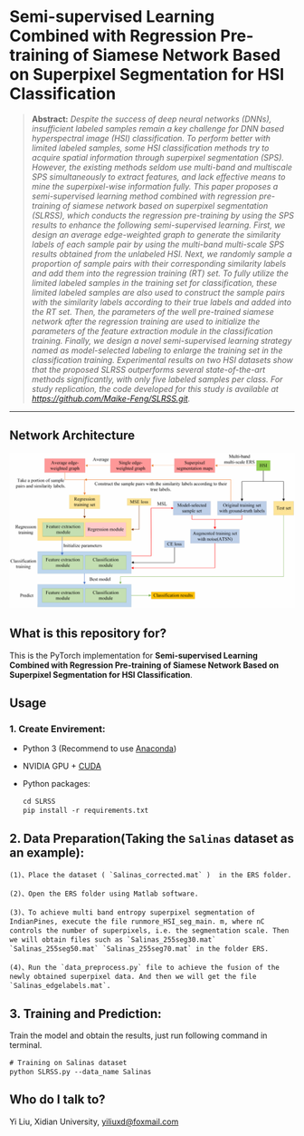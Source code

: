 # Semi-supervised Learning Combined with Regression Pre-training of Siamese Network Based on Superpixel Segmentation for HSI Classification

> **Abstract:** *Despite the success of deep neural networks (DNNs), insufficient labeled samples remain a key challenge for DNN based hyperspectral image (HSI) classification. To perform better with limited labeled samples, some HSI classification methods try to acquire spatial information through superpixel segmentation (SPS). However, the existing methods seldom use multi-band and multiscale SPS simultaneously to extract features, and lack effective means to mine the superpixel-wise information fully. This paper proposes a semi-supervised learning method combined with regression pre-training of siamese network based on superpixel segmentation (SLRSS), which conducts the regression pre-training by using the SPS results to enhance the following semi-supervised learning. First, we design an average edge-weighted graph to generate the similarity labels of each sample pair by using the multi-band multi-scale SPS results obtained from the unlabeled HSI. Next, we randomly sample a proportion of sample pairs with their corresponding similarity labels and add them into the regression training (RT) set. To fully utilize the limited labeled samples in the training set for classification, these limited labeled samples are also used to construct the sample pairs with the similarity labels according to their true labels and added into the RT set. Then, the parameters of the well pre-trained siamese network after the regression training are used to initialize the parameters of the feature extraction module in the classification training. Finally, we design a novel semi-supervised learning strategy named as model-selected labeling to enlarge the training set in the classification training. Experimental results on two HSI datasets show that the proposed SLRSS outperforms several state-of-the-art methods significantly, with only five labeled samples per class. For study replication, the code developed for this study is available at https://github.com/Maike-Feng/SLRSS.git.* 
<hr />

## Network Architecture
<div aligh=center witdh="200"><img src="Network Architecture.png"></div>

## What is this repository for?
This is the PyTorch implementation for **Semi-supervised Learning Combined with Regression Pre-training of Siamese Network Based on Superpixel Segmentation for HSI Classification**.

## Usage

### 1. Create Envirement:

- Python 3 (Recommend to use [Anaconda](https://www.anaconda.com/download/#linux))
- NVIDIA GPU + [CUDA](https://developer.nvidia.com/cuda-downloads)
- Python packages:

  ```shell
  cd SLRSS
  pip install -r requirements.txt
  ```

## 2. Data Preparation(Taking the `Salinas` dataset as an example):
```
(1)、Place the dataset ( `Salinas_corrected.mat` )  in the ERS folder.

(2)、Open the ERS folder using Matlab software.

(3)、To achieve multi band entropy superpixel segmentation of IndianPines, execute the file runmore_HSI_seg_main. m, where nC controls the number of superpixels, i.e. the segmentation scale. Then we will obtain files such as `Salinas_255seg30.mat` `Salinas_255seg50.mat` `Salinas_255seg70.mat` in the folder ERS.

(4)、Run the `data_preprocess.py` file to achieve the fusion of the newly obtained superpixel data. And then we will get the file `Salinas_edgelabels.mat`.
```
## 3. Training and Prediction:
Train the model and obtain the results, just run following command in terminal.
```shell
# Training on Salinas dataset
python SLRSS.py --data_name Salinas
```

## Who do I talk to?
Yi Liu, Xidian University, yiliuxd@foxmail.com
